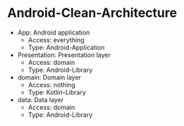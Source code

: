 # Android-Clean-Architecture

-  App: Android application
    - Access: everything
    - Type: Android-Application
- Presentation: Presentation layer
    - Access: domain
    - Type: Android-Library
- domain: Domain layer
    - Access: nothing
    - Type: Kotlin-Library
- data: Data layer
    - Access: domain
    - Type: Android-Library
